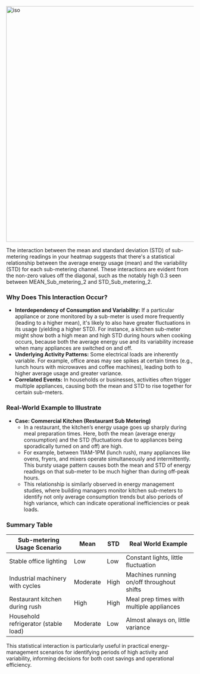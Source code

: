 <img width="746" height="634" alt="iso" src="https://github.com/user-attachments/assets/ca2a17a0-754b-472e-af51-75f4d54c2318" />

The interaction between the mean and standard deviation (STD) of sub-metering readings in your heatmap suggests that there's a statistical relationship between the average energy usage (mean) and the variability (STD) for each sub-metering channel. These interactions are evident from the non-zero values off the diagonal, such as the notably high 0.3 seen between MEAN_Sub_metering_2 and STD_Sub_metering_2.

### Why Does This Interaction Occur?

- **Interdependency of Consumption and Variability:** If a particular appliance or zone monitored by a sub-meter is used more frequently (leading to a higher mean), it's likely to also have greater fluctuations in its usage (yielding a higher STD). For instance, a kitchen sub-meter might show both a high mean and high STD during hours when cooking occurs, because both the average energy use and its variability increase when many appliances are switched on and off.
- **Underlying Activity Patterns:** Some electrical loads are inherently variable. For example, office areas may see spikes at certain times (e.g., lunch hours with microwaves and coffee machines), leading both to higher average usage and greater variance.
- **Correlated Events:** In households or businesses, activities often trigger multiple appliances, causing both the mean and STD to rise together for certain sub-meters.

### Real-World Example to Illustrate

- **Case: Commercial Kitchen (Restaurant Sub Metering)**
  - In a restaurant, the kitchen’s energy usage goes up sharply during meal preparation times. Here, both the mean (average energy consumption) and the STD (fluctuations due to appliances being sporadically turned on and off) are high.
  - For example, between 11AM-1PM (lunch rush), many appliances like ovens, fryers, and mixers operate simultaneously and intermittently. This bursty usage pattern causes both the mean and STD of energy readings on that sub-meter to be much higher than during off-peak hours.
  - This relationship is similarly observed in energy management studies, where building managers monitor kitchen sub-meters to identify not only average consumption trends but also periods of high variance, which can indicate operational inefficiencies or peak loads.

### Summary Table

| Sub-metering Usage Scenario            | Mean     | STD      | Real World Example                          |
|----------------------------------------|----------|----------|---------------------------------------------|
| Stable office lighting                 | Low      | Low      | Constant lights, little fluctuation         |
| Industrial machinery with cycles       | Moderate | High     | Machines running on/off throughout shifts   |
| Restaurant kitchen during rush         | High     | High     | Meal prep times with multiple appliances    |
| Household refrigerator (stable load)   | Moderate | Low      | Almost always on, little variance           |

This statistical interaction is particularly useful in practical energy-management scenarios for identifying periods of high activity and variability, informing decisions for both cost savings and operational efficiency.

